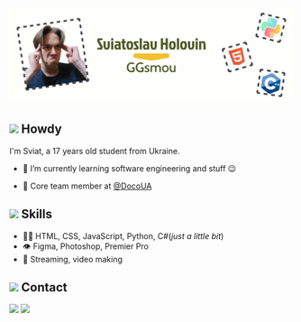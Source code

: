 # <a href="https://chsw.pp.ua/" target="blank">![Sviatoslav Holovin](header.png)</a>

## <img src="https://media.giphy.com/media/hvRJCLFzcasrR4ia7z/giphy.gif" width="3%"> Howdy
I'm Sviat, a 17 years old student from Ukraine.

- 🧭 I’m currently learning software engineering and stuff 😉

- 👥 Core team member at [@DocoUA](https://github.com/DocoUA)

## <img src="https://media.tenor.com/tkpOfRTT21UAAAAi/flexed-biceps-joypixels.gif" width="3%"> Skills
- 👨‍💻 HTML, CSS, JavaScript, Python, C#(_just a little bit_)
- 👁️ Figma, Photoshop, Premier Pro 
- 🎤 Streaming, video making

## <img src="https://static.tildacdn.com/tild3665-6438-4332-a430-633965613961/Call-Me-Hand.gif" width="3%"> Contact
[<img src="https://img.shields.io/badge/YouTube-FF0000?style=for-the-badge&logo=youtube&logoColor=white" width="20%">](https://www.youtube.com/channel/UCNJSflCc38h3aSz3zkBt5DA)
[<img src="https://img.shields.io/badge/Discord-7289DA?style=for-the-badge&logo=discord&logoColor=white" width="20%">](https://www.youtube.com/channel/UCNJSflCc38h3aSz3zkBt5DA)
